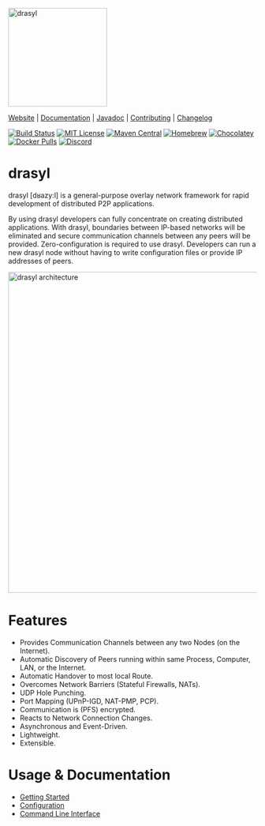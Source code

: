 [<img src="https://docs.drasyl.org/master/assets/img/logo.svg" alt="drasyl" width="200"/>](https://drasyl.org)

[Website](https://drasyl.org) |
[Documentation](https://docs.drasyl.org) |
[Javadoc](https://api.drasyl.org) |
[Contributing](CONTRIBUTING.md) |
[Changelog](CHANGELOG.md)

[![Build Status](https://git.informatik.uni-hamburg.de/sane-public/drasyl/badges/master/pipeline.svg)](https://git.informatik.uni-hamburg.de/sane-public/drasyl/-/pipelines)
[![MIT License](https://img.shields.io/badge/license-MIT-blue)](https://opensource.org/licenses/MIT)
[![Maven Central](https://img.shields.io/maven-central/v/org.drasyl/drasyl-core.svg)](https://mvnrepository.com/artifact/org.drasyl/drasyl-core)
[![Homebrew](https://img.shields.io/badge/dynamic/json.svg?url=https://raw.githubusercontent.com/drasyl-overlay/homebrew-tap/main/Info/drasyl.json&prefix=v&query=$.versions.stable&label=homebrew&color=important)](https://github.com/drasyl-overlay/homebrew-tap)
[![Chocolatey](https://img.shields.io/chocolatey/v/drasyl)](https://chocolatey.org/packages/drasyl)
[![Docker Pulls](https://img.shields.io/docker/pulls/drasyl/drasyl)](https://hub.docker.com/r/drasyl/drasyl)
[![Discord](https://img.shields.io/discord/959492172560891905)](https://discord.gg/2tcZPy7BCu)

# drasyl

drasyl [dʁazy:l] is a general-purpose overlay network framework for rapid development of distributed
P2P applications.

By using drasyl developers can fully concentrate on creating distributed applications. With drasyl,
boundaries between IP-based networks will be eliminated and secure communication channels between
any peers will be provided. Zero-configuration is required to use drasyl. Developers can run a new
drasyl node without having to write configuration files or provide IP addresses of peers.

<img src="https://docs.drasyl.org/master/assets/img/drasyl-architecture.svg" alt="drasyl architecture" width="650px">

# Features

- Provides Communication Channels between any two Nodes (on the Internet).
- Automatic Discovery of Peers running within same Process, Computer, LAN, or the Internet.
- Automatic Handover to most local Route.
- Overcomes Network Barriers (Stateful Firewalls, NATs).
- UDP Hole Punching.
- Port Mapping (UPnP-IGD, NAT-PMP, PCP).
- Communication is (PFS) encrypted.
- Reacts to Network Connection Changes.
- Asynchronous and Event-Driven.
- Lightweight.
- Extensible.

# Usage & Documentation

- [Getting Started](https://docs.drasyl.org/getting-started/)
- [Configuration](https://docs.drasyl.org/configuration/)
- [Command Line Interface](https://docs.drasyl.org/cli/)
